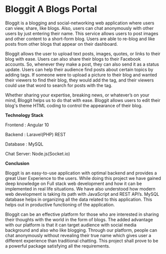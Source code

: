 # Bloggit A Blogs Portal

Bloggit is a blogging and social-networking web application where users can view, share, like blogs. Also, users can chat anonymously with other users by just entering their name.  This service allows users to post images and other content to a short-form blog. Users are able to re-blog and like posts from other blogs that appear on their dashboard. 

Bloggit  allows the user to upload text posts, images, quotes, or links to their blog with ease. Users  can also share their blogs to their Facebook accounts. So, whenever they make a post,  they can also send it as a status update. Users can help their audience find posts about certain topics by adding tags. If someone were to upload a picture to their blog and wanted their viewers to find their blog, they would add the tag, and their viewers could use that word to search for posts with the tag. 

Whether sharing your expertise, breaking news, or whatever’s on your mind, Bloggit helps us to do that with ease. Bloggit allows users to edit their blog's theme HTML coding to control the appearance of their blog.

**Technology Stack**

Frontend : Angular 10

Backend  : Laravel(PHP) REST

Database : MySQL

Chat Server: Node.js(Socket.io)

**Conclusion**

Bloggit is an easy-to-use application with optimal backend and provides a great User Experience to the users. While doing this project we have gained deep knowledge on Full stack web development and how it can be implemented in real life situations. We have also understood how modern web development is taking its path with JavaScript and  REST API’s. MySQL database helps in organizing all the data related to this application. This helps out in productive functioning of the application. 

Bloggit can be an effective platform for those who are interested in sharing their thoughts with the world in the form of blogs. The added advantage with our platform is that it can target audience with social media background and also who like blogging. Through our platform, people can chat anonymously without revealing their true name which gives user a different experience than traditional chatting. This project shall prove to be a powerful package satisfying all the requirements. 





